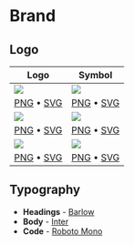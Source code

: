 # Brand

## Logo

| Logo | Symbol |
|-|-|
| ![](https://github.com/prisma/presskit/raw/main/Logos/Preview-PrismaLogo-Dark.png) | ![](https://github.com/prisma/presskit/raw/main/Logos/Preview-PrismaLogoSymbol-Dark.png) |
| [PNG](https://github.com/prisma/presskit/raw/main/Logos/Logo-Dark-Prisma.png) • [SVG](https://github.com/prisma/presskit/raw/main/Logos/Logo-Dark-Prisma.svg) | [PNG](https://github.com/prisma/presskit/raw/main/Logos/Logo-Dark-Prisma.png) • [SVG](https://github.com/prisma/presskit/raw/main/Logos/Logomark-Dark-Prisma.svg) |
| ![](https://github.com/prisma/presskit/raw/main/Logos/Preview-PrismaLogo-Light.png) | ![](https://github.com/prisma/presskit/raw/main/Logos/Preview-PrismaLogoSymbol-Light.png) |
| [PNG](https://github.com/prisma/presskit/raw/main/Logos/Logo-White-Prisma.png) • [SVG](https://github.com/prisma/presskit/raw/main/Logos/Logo-White-Prisma.svg) | [PNG](https://github.com/prisma/presskit/raw/main/Logos/Logomark-Light-Prisma.png) • [SVG](https://github.com/prisma/presskit/raw/main/Logos/Logomark-Light-Prisma.svg) |
| ![](https://github.com/prisma/presskit/raw/main/Logos/Preview-PrismaLogo-IndigoNoBG.png) | ![](https://github.com/prisma/presskit/raw/main/Logos/Preview-PrismaLogoSymbol-IndigoNoBG.png) |
| [PNG](https://github.com/prisma/presskit/raw/main/Logos/Logo-Indigo-Prisma.png) • [SVG](https://github.com/prisma/presskit/raw/main/Logos/Logo-Indigo-Prisma.svg) | [PNG](https://github.com/prisma/presskit/raw/main/Logos/Logomark-Indigo-Prisma.png) • [SVG](https://github.com/prisma/presskit/raw/main/Logos/Logomark-Indigo-Prisma.svg) |


## Typography

- **Headings** - [Barlow](https://fonts.google.com/specimen/Barlow)
- **Body** - [Inter](https://fonts.google.com/specimen/Inter)
- **Code** - [Roboto Mono](https://fonts.google.com/specimen/Roboto+Mono)

